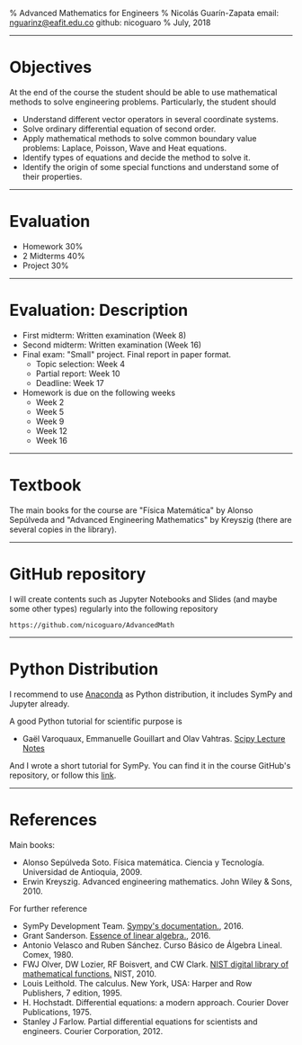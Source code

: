 % Advanced Mathematics for Engineers
% Nicolás Guarín-Zapata
    email: nguarinz@eafit.edu.co
    github: nicoguaro
% July, 2018


------------------

# Objectives

At the end of the course the student should be able to use mathematical methods
to solve engineering problems. Particularly, the student should

- Understand different vector operators in several coordinate systems.
- Solve ordinary differential equation of second order.
- Apply mathematical methods to solve common boundary value problems: Laplace,
  Poisson, Wave and Heat equations.
- Identify types of equations and decide the method to solve it.
- Identify the origin of some special functions and understand some of their
  properties.

------------------

# Evaluation

- Homework 30%
- 2 Midterms 40%
- Project 30%

------------------

# Evaluation: Description

- First midterm: Written examination (Week 8)
- Second midterm: Written examination (Week 16)
- Final exam: "Small" project. Final report in paper format.
    - Topic selection: Week 4
    - Partial report: Week 10
    - Deadline: Week 17
- Homework is due on the following weeks
    - Week 2
    - Week 5
    - Week 9
    - Week 12
    - Week 16

------------------

# Textbook

The main books for the course are "Física Matemática" by Alonso Sepúlveda and
"Advanced Engineering Mathematics" by Kreyszig (there
are several copies in the library).

------------------

# GitHub repository

I will create contents such as Jupyter Notebooks and Slides (and maybe some
other types) regularly into the following repository

    https://github.com/nicoguaro/AdvancedMath

------------------

# Python Distribution

I recommend to use [Anaconda](https://www.continuum.io/downloads) as Python
distribution, it includes SymPy and Jupyter already.

A good Python tutorial for scientific purpose is

- Gaël Varoquaux, Emmanuelle Gouillart and Olav Vahtras.
  [Scipy Lecture Notes](http://www.scipy-lectures.org/index.html)

And I wrote a short tutorial for SymPy. You can find it in the course GitHub's
repository, or follow this
[link](http://nbviewer.jupyter.org/github/nicoguaro/AdvancedMath/blob/master/Notebooks/SymPy%20in%2010%20minutes.ipynb).

------------------

# References

Main books:

- Alonso Sepúlveda Soto. Física matemática. Ciencia y Tecnología. Universidad
  de Antioquia, 2009.
- Erwin Kreyszig. Advanced engineering mathematics. John Wiley & Sons, 2010.

For further reference

- SymPy Development Team. [Sympy's documentation.](http://docs.sympy.org/latest/index.html), 2016.
- Grant Sanderson. [Essence of linear algebra.](http://www.3blue1brown.com/essence-of-linear-algebra/), 2016.
- Antonio Velasco and Ruben Sánchez. Curso Básico de Álgebra Lineal. Comex, 1980.
- FWJ Olver, DW Lozier, RF Boisvert, and CW Clark. [NIST digital library of mathematical functions.](http://dlmf.nist.gov) NIST, 2010.
- Louis Leithold. The calculus. New York, USA: Harper and Row Publishers, 7 edition, 1995.
- H. Hochstadt. Differential equations: a modern approach. Courier Dover Publications, 1975.
- Stanley J Farlow. Partial differential equations for scientists and engineers. Courier Corporation, 2012.
